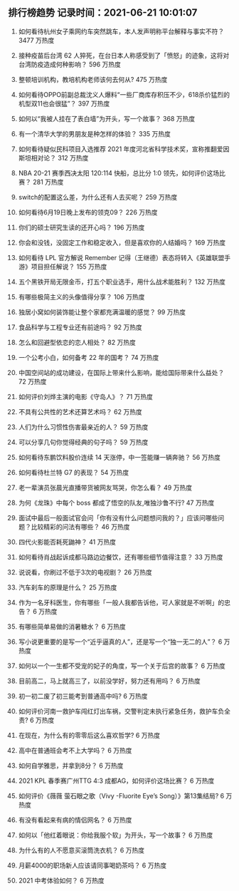 
## 排行榜趋势 记录时间：2021-06-21 10:01:07
  
  1. 如何看待杭州女子乘网约车突然跳车，本人发声明称平台解释与事实不符？ 3477 万热度
    
  2. 接种疫苗后台湾 62 人猝死，在台日本人称感受到了「愤怒」的迹象，这将对台湾防疫造成何种影响？ 596 万热度
    
  3. 整顿培训机构，教培机构老师该何去何从? 475 万热度
    
  4. 如何看待OPPO前副总裁沈义人爆料“一些厂商库存积压不少，618杀价猛烈的机型双11也会很猛”？ 397 万热度
    
  5. 如何以“我被人挂在了表白墙”为开头，写一个故事？ 368 万热度
    
  6. 有一个清华大学的男朋友是种怎样的体验？ 335 万热度
    
  7. 如何看待疑似民科项目入选推荐 2021 年度河北省科学技术奖，宣称推翻爱因斯坦相对论？ 312 万热度
    
  8. NBA 20-21 赛季西决太阳 120:114 快船，总比分 1:0 领先，如何评价这场比赛？ 281 万热度
    
  9. switch的配置这么差，为什么还有人去买呢？ 259 万热度
    
  10. 如何看待6月19日晚上发布的领克09？ 226 万热度
    
  11. 你们的硕士研究生读的还开心吗？ 196 万热度
    
  12. 你会和没钱，没固定工作和稳定收入，但是喜欢你的人结婚吗？ 169 万热度
    
  13. 如何看待 LPL 官方解说 Remember 记得（王继德）表态将转入《英雄联盟手游》项目担任解说？ 155 万热度
    
  14. 五个黑铁开局无限金币，打五个职业选手，用什么战术能胜利？ 132 万热度
    
  15. 有哪些极简主义的头像值得分享？ 106 万热度
    
  16. 独居小窝如何装饰能让整个家都充满温暖的感觉？ 99 万热度
    
  17. 食品科学与工程专业还有前途吗？ 92 万热度
    
  18. 怎么和回避型依恋的恋人相处？ 82 万热度
    
  19. 一个公考小白，如何备考 22 年的国考？ 74 万热度
    
  20. 中国空间站的成功建设，在国际上带来什么影响，能给国际带来什么益处？ 72 万热度
    
  21. 如何评价刘烨主演的电影《守岛人》？ 71 万热度
    
  22. 不具有公共性的艺术还算艺术吗？ 62 万热度
    
  23. 人们为什么习惯性伤害最亲近的人？ 59 万热度
    
  24. 可以分享几句你觉得经典的句子吗？ 59 万热度
    
  25. 如何看待东鹏饮料股价连续 14 天涨停，中一签能赚一辆奔驰？ 56 万热度
    
  26. 如何看待杜兰特 G7 的表现？ 54 万热度
    
  27. 老一辈演员张晨光直播带货被网友骂哭，你怎么看？ 49 万热度
    
  28. 为何《龙珠》中每个 boss 都成了悟空的队友,唯独沙鲁不行? 47 万热度
    
  29. 面试中最后一般面试官会问「你有没有什么问题想问我的？」应该问哪些问题？比较精彩的问法有哪些？ 46 万热度
    
  30. 四代火影能否耗死鼬神？ 41 万热度
    
  31. 如何看待肖战起诉成都马路边边餐饮，还有哪些细节值得注意？ 33 万热度
    
  32. 说说看，你刷过不低于3次的电视剧？ 26 万热度
    
  33. 汽车刹车的原理是什么？ 25 万热度
    
  34. 作为一名牙科医生，你有哪些「一般人我都告诉他，可人家就是不听啊」的忠告？ 6 万热度
    
  35. 有哪些简单易做的消暑糖水？ 6 万热度
    
  36. 写小说更重要的是写一个“近乎逼真的人”，还是写一个“独一无二的人”？ 6 万热度
    
  37. 如何以一个一生都不受宠的妃子的角度，写一个关于后宫的故事？ 6 万热度
    
  38. 目前高二，马上就高三了，以前没学好，努力还有用吗？ 6 万热度
    
  39. 初一初二废了初三能考到普通高中吗? 6 万热度
    
  40. 如何评价河南一救护车闯红灯出车祸，交警判定未执行紧急任务，救护车负全责? 6 万热度
    
  41. 在现在，为什么有的零零后这么喜欢哲学? 6 万热度
    
  42. 高中在普通班会考不上大学吗？ 6 万热度
    
  43. 如何自学雅思，并拿到8分？ 6 万热度
    
  44. 2021 KPL 春季赛广州TTG 4:3 成都AG，如何评价这场比赛？ 6 万热度
    
  45. 如何评价《薇薇 萤石眼之歌（Vivy -Fluorite Eye’s Song）》第13集结局? 6 万热度
    
  46. 有没有看起来有病的情侣网名？ 6 万热度
    
  47. 如何以「他红着眼说：你给我服个软」为开头，写一个故事？ 6 万热度
    
  48. 为什么有的人不愿意买滚筒洗衣机？ 6 万热度
    
  49. 月薪4000的职场新人应该请同事喝奶茶吗？ 6 万热度
    
  50. 2021 中考体验如何？ 6 万热度
    